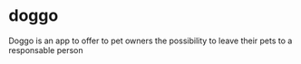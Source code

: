 # doggo
Doggo is an app to offer to pet owners the possibility to leave their pets to a responsable person
